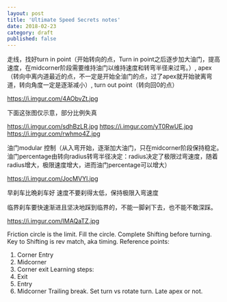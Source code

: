 ```yaml
---
layout: post
title: 'Ultimate Speed Secrets notes'
date: 2018-02-23
category: draft
published: false
---
```


走线，找好turn in point（开始转向的点，Turn in point之后逐步加大油门，提高速度，在midcorner阶段需要维持油门以维持速度和转弯半径来过弯。）, apex（转向中离内道最近的点，不一定是开始全油门的点，过了apex就开始驶离弯道，转向角度一定是逐渐减小）, turn out point（转向回0的点）

https://i.imgur.com/4AObvZt.jpg

下面这张图仅示意，部分比例失真

https://i.imgur.com/sdhBzLR.jpg
https://i.imgur.com/yT0RwUE.jpg
https://i.imgur.com/rwhmo4Z.jpg

油门modular 控制（从入弯开始，逐渐加大油门，只在midcorner阶段保持稳定。油门percentage由转向radius转弯半径决定：radius决定了极限过弯速度，随着radius增大，极限速度增大，进而油门percentage可以增大）


https://i.imgur.com/JocMVYl.jpg

早刹车比晩刹车好
速度不要刹得太低，保持极限入弯速度

临界刹车要快速渐进且坚决地踩到临界的，不能一脚剁下去，也不能不敢深踩。

https://i.imgur.com/IMAQaTZ.jpg

Friction circle is the limit. Fill the circle.
Complete Shifting before turning.
Key to Shifting is rev match, aka timing.
Reference points:
1. Corner Entry
2. Midcorner
3. Corner exit
Learning steps:
1. Exit
2. Entry
3. Midcorner
Trailing break.
Set turn vs rotate turn. Late apex or not.
